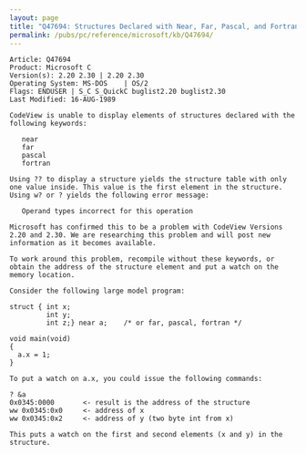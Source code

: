 ```yaml
---
layout: page
title: "Q47694: Structures Declared with Near, Far, Pascal, and Fortran"
permalink: /pubs/pc/reference/microsoft/kb/Q47694/
---
```


	Article: Q47694
	Product: Microsoft C
	Version(s): 2.20 2.30 | 2.20 2.30
	Operating System: MS-DOS    | OS/2
	Flags: ENDUSER | S_C S_QuickC buglist2.20 buglist2.30
	Last Modified: 16-AUG-1989
	
	CodeView is unable to display elements of structures declared with the
	following keywords:
	
	   near
	   far
	   pascal
	   fortran
	
	Using ?? to display a structure yields the structure table with only
	one value inside. This value is the first element in the structure.
	Using w? or ? yields the following error message:
	
	   Operand types incorrect for this operation
	
	Microsoft has confirmed this to be a problem with CodeView Versions
	2.20 and 2.30. We are researching this problem and will post new
	information as it becomes available.
	
	To work around this problem, recompile without these keywords, or
	obtain the address of the structure element and put a watch on the
	memory location.
	
	Consider the following large model program:
	
	struct { int x;
	         int y;
	         int z;} near a;    /* or far, pascal, fortran */
	
	void main(void)
	{
	  a.x = 1;
	}
	
	To put a watch on a.x, you could issue the following commands:
	
	? &a
	0x0345:0000       <- result is the address of the structure
	ww 0x0345:0x0     <- address of x
	ww 0x0345:0x2     <- address of y (two byte int from x)
	
	This puts a watch on the first and second elements (x and y) in the
	structure.
